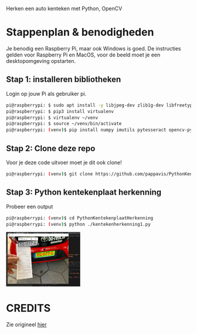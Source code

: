 Herken een auto kenteken met Python, OpenCV

# Stappenplan & benodigheden
Je benodig een Raspberry Pi, maar ook Windows is goed.
De instructies gelden voor Raspberry Pi en MacOS, voor de beeld moet je een desktopomgeving opstarten.

## Stap 1: installeren bibliotheken
Login op jouw Pi als gebruiker pi.

```bash
pi@raspberrypi: $ sudo apt install -y libjpeg-dev zlib1g-dev libfreetype6-dev liblcms1-dev libopenjp2-7 libtiff5 python3-pip
pi@raspberrypi: $ pip3 install virtualenv
pi@raspberrypi: $ virtualenv ~/venv
pi@raspberrypi: $ source ~/venv/bin/activate
pi@raspberrypi: (venv)$ pip install numpy imutils pytesseract opencv-python pillow
```

## Stap 2: Clone deze repo
Voor je deze code uitvoer moet je dit ook clone!

```bash
pi@raspberrypi: (venv)$ git clone https://github.com/pappavis/PythonKentekenplaatHerkenning
```


## Stap 3: Python kentekenplaat herkenning
Probeer een output

```bash
pi@raspberrypi: (venv)$ cd PythonKentekenplaatHerkenning
pi@raspberrypi: (venv)$ python ./kentekenherkenning1.py
```

<img src="https://github.com/pappavis/KentekenplaatHerkenning/blob/main/voorbeeld_20210817140540-kentekenherkennen.jpg" width="40%" height="40%">

# CREDITS
Zie origineel <a href="https://circuitdigest.com/microcontroller-projects/license-plate-recognition-using-raspberry-pi-and-opencv">hier</a>

